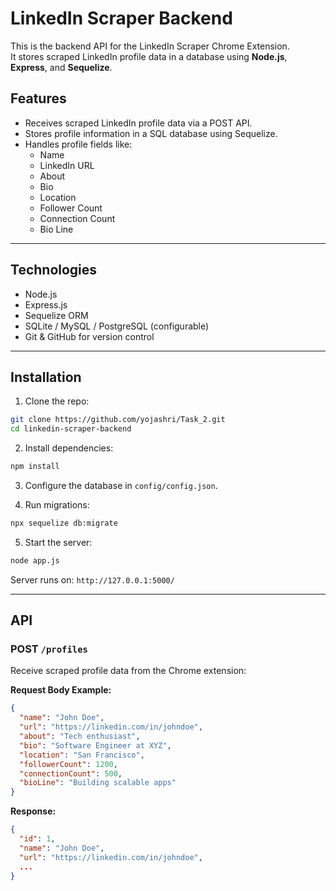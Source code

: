 
# LinkedIn Scraper Backend

This is the backend API for the LinkedIn Scraper Chrome Extension.  
It stores scraped LinkedIn profile data in a database using **Node.js**, **Express**, and **Sequelize**.

## Features

- Receives scraped LinkedIn profile data via a POST API.
- Stores profile information in a SQL database using Sequelize.
- Handles profile fields like:
  - Name
  - LinkedIn URL
  - About
  - Bio
  - Location
  - Follower Count
  - Connection Count
  - Bio Line

---

## Technologies

- Node.js
- Express.js
- Sequelize ORM
- SQLite / MySQL / PostgreSQL (configurable)
- Git & GitHub for version control

---

## Installation

1. Clone the repo:

```bash
git clone https://github.com/yojashri/Task_2.git
cd linkedin-scraper-backend
````

2. Install dependencies:

```bash
npm install
```

3. Configure the database in `config/config.json`.

4. Run migrations:

```bash
npx sequelize db:migrate
```

5. Start the server:

```bash
node app.js
```

Server runs on: `http://127.0.0.1:5000/`

---

## API

### POST `/profiles`

Receive scraped profile data from the Chrome extension:

**Request Body Example:**

```json
{
  "name": "John Doe",
  "url": "https://linkedin.com/in/johndoe",
  "about": "Tech enthusiast",
  "bio": "Software Engineer at XYZ",
  "location": "San Francisco",
  "followerCount": 1200,
  "connectionCount": 500,
  "bioLine": "Building scalable apps"
}
```

**Response:**

```json
{
  "id": 1,
  "name": "John Doe",
  "url": "https://linkedin.com/in/johndoe",
  ...
}
```
 
